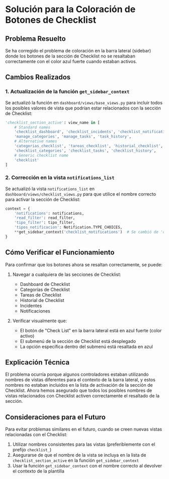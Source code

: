 # Solución para la Coloración de Botones de Checklist

## Problema Resuelto
Se ha corregido el problema de coloración en la barra lateral (sidebar) donde los botones de la sección de Checklist no se resaltaban correctamente con el color azul fuerte cuando estaban activos.

## Cambios Realizados

### 1. Actualización de la función `get_sidebar_context`

Se actualizó la función en `dashboard/views/base_views.py` para incluir todos los posibles valores de vista que podrían estar relacionados con la sección de Checklist:

```python
'checklist_section_active': view_name in [
    # Standard names
    'checklist_dashboard', 'checklist_incidents', 'checklist_notifications', 
    'manage_categories', 'manage_tasks', 'task_history',
    # Alternative names
    'categorias_checklist', 'tareas_checklist', 'historial_checklist', 'notificaciones_checklist',
    'checklist_categories', 'checklist_tasks', 'checklist_history',
    # Generic checklist name
    'checklist'
]
```

### 2. Corrección en la vista `notifications_list`

Se actualizó la vista `notifications_list` en `dashboard/views/checklist_views.py` para que utilice el nombre correcto para activar la sección de Checklist:

```python
context = {
    'notifications': notifications,
    'read_filter': read_filter,
    'tipo_filter': tipo_filter,
    'tipos_notificacion': Notification.TYPE_CHOICES,
    **get_sidebar_context('checklist_notifications')  # Se cambió de 'checklist' a 'checklist_notifications'
}
```

## Cómo Verificar el Funcionamiento

Para confirmar que los botones ahora se resaltan correctamente, se puede:

1. Navegar a cualquiera de las secciones de Checklist:
   - Dashboard de Checklist
   - Categorías de Checklist
   - Tareas de Checklist
   - Historial de Checklist
   - Incidentes
   - Notificaciones

2. Verificar visualmente que:
   - El botón de "Check List" en la barra lateral está en azul fuerte (color activo)
   - El submenú de la sección de Checklist está desplegado
   - La opción específica dentro del submenú está resaltada en azul

## Explicación Técnica

El problema ocurría porque algunos controladores estaban utilizando nombres de vistas diferentes para el contexto de la barra lateral, y estos nombres no estaban incluidos en la lista de activación de la sección de Checklist. Ahora hemos asegurado que todos los posibles nombres de vistas relacionados con Checklist activen correctamente el resaltado de la sección.

## Consideraciones para el Futuro

Para evitar problemas similares en el futuro, cuando se creen nuevas vistas relacionadas con el Checklist:

1. Utilizar nombres consistentes para las vistas (preferiblemente con el prefijo `checklist_`)
2. Asegurarse de que el nombre de la vista se incluya en la lista de `checklist_section_active` en la función `get_sidebar_context`
3. Usar la función `get_sidebar_context` con el nombre correcto al devolver el contexto de la plantilla
